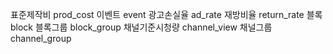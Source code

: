     
    
표준제작비 prod_cost
이벤트 event
광고손실율 ad_rate
재방비율 return_rate
블록 block
블록그룹 block_group
채널기준시청량 channel_view
채널그룹 channel_group

   <!-- <div class="table-wrapper">
            <div class="table-top">
              <div class="table-top-select">
                <select name="" id="">
                  <option value="">기준년도</option>
                </select>
                <select name="" id="">
                  <option value="">장르</option>
                </select>
                <select name="" id="">
                  <option value="">구분</option>
                </select>
              </div>
              <div class="table-top-buttons">
                <button class="btn-add">추가</button>
                <button class="btn-common">저장</button>
                <button class="btn-red">삭제</button>
                <button class="btn-gray">닫기</button>
              </div>
            </div>
            <div class="jb-table-wrap">
              <table class="jb-table table1">
                <colgroup>
                  <col style="width: 10%" />
                  <col style="width: 10%" />
                  <col />
                  <col style="width: 10%" />
                  <col style="width: 10%" />
                  <col style="width: 20%" />
                </colgroup>
                <thead>
                  <tr>
                    <th>기준년도</th>
                    <th>시청률</th>
                    <th>시나리오명</th>
                    <th>단계</th>
                    <th>재방비율(년/요일)</th>
                    <th>등록정보</th>
                  </tr>
                </thead>
                <tbody class="table_body">
                  <tr>
                    <td>2023</td>
                    <td>수도권</td>
                    <td>2023년 경영기반 시뮬레이션 1차</td>
                    <td>진행중</td>
                    <td>
                      <div class="flex-ct"><button class="btn-common-line">상세 등록</button></div>
                    </td>
                    <td>부서명 | 홍길동 | 2022.10.12</td>
                  </tr>
                </tbody>
              </table>
            </div>
          </div> -->